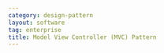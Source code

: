 ```yaml
---
category: design-pattern
layout: software
tag: enterprise
title: Model View Controller (MVC) Pattern
---
```


